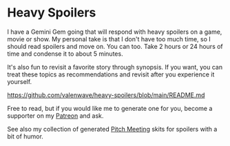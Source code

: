 # Heavy Spoilers

I have a Gemini Gem going that will respond with heavy spoilers on a game, movie or show. My personal take is that I don't have too much time, so I should read spoilers and move on. You can too. Take 2 hours or 24 hours of time and condense it to about 5 minutes.

It's also fun to revisit a favorite story through synopsis. If you want, you can treat these topics as recommendations and revisit after you experience it yourself.

https://github.com/valenwave/heavy-spoilers/blob/main/README.md

Free to read, but if you would like me to generate one for you, become a supporter on my [Patreon](https://www.patreon.com/c/phikit) and ask.

See also my collection of generated [Pitch Meeting](https://github.com/valenwave/Pitch-Meeting/blob/main/README.md) skits for spoilers with a bit of humor.
